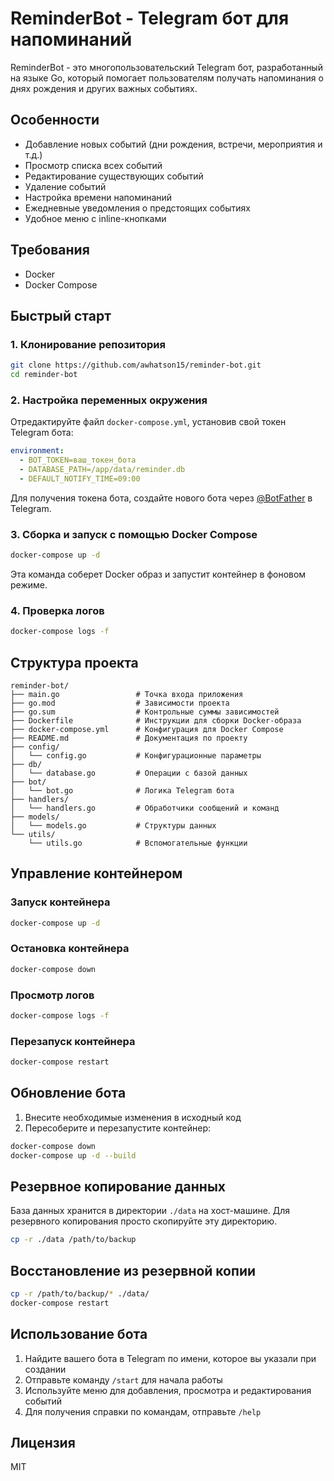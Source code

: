 # ReminderBot - Telegram бот для напоминаний

ReminderBot - это многопользовательский Telegram бот, разработанный на языке Go, который помогает пользователям получать напоминания о днях рождения и других важных событиях.

## Особенности

- Добавление новых событий (дни рождения, встречи, мероприятия и т.д.)
- Просмотр списка всех событий
- Редактирование существующих событий
- Удаление событий
- Настройка времени напоминаний
- Ежедневные уведомления о предстоящих событиях
- Удобное меню с inline-кнопками

## Требования

- Docker
- Docker Compose

## Быстрый старт

### 1. Клонирование репозитория

```bash
git clone https://github.com/awhatson15/reminder-bot.git
cd reminder-bot
```

### 2. Настройка переменных окружения

Отредактируйте файл `docker-compose.yml`, установив свой токен Telegram бота:

```yaml
environment:
  - BOT_TOKEN=ваш_токен_бота
  - DATABASE_PATH=/app/data/reminder.db
  - DEFAULT_NOTIFY_TIME=09:00
```

Для получения токена бота, создайте нового бота через [@BotFather](https://t.me/BotFather) в Telegram.

### 3. Сборка и запуск с помощью Docker Compose

```bash
docker-compose up -d
```

Эта команда соберет Docker образ и запустит контейнер в фоновом режиме.

### 4. Проверка логов

```bash
docker-compose logs -f
```

## Структура проекта

```
reminder-bot/
├── main.go                 # Точка входа приложения
├── go.mod                  # Зависимости проекта
├── go.sum                  # Контрольные суммы зависимостей
├── Dockerfile              # Инструкции для сборки Docker-образа
├── docker-compose.yml      # Конфигурация для Docker Compose
├── README.md               # Документация по проекту
├── config/
│   └── config.go           # Конфигурационные параметры
├── db/
│   └── database.go         # Операции с базой данных
├── bot/
│   └── bot.go              # Логика Telegram бота
├── handlers/
│   └── handlers.go         # Обработчики сообщений и команд
├── models/
│   └── models.go           # Структуры данных
└── utils/
    └── utils.go            # Вспомогательные функции
```

## Управление контейнером

### Запуск контейнера

```bash
docker-compose up -d
```

### Остановка контейнера

```bash
docker-compose down
```

### Просмотр логов

```bash
docker-compose logs -f
```

### Перезапуск контейнера

```bash
docker-compose restart
```

## Обновление бота

1. Внесите необходимые изменения в исходный код
2. Пересоберите и перезапустите контейнер:

```bash
docker-compose down
docker-compose up -d --build
```

## Резервное копирование данных

База данных хранится в директории `./data` на хост-машине. Для резервного копирования просто скопируйте эту директорию.

```bash
cp -r ./data /path/to/backup
```

## Восстановление из резервной копии

```bash
cp -r /path/to/backup/* ./data/
docker-compose restart
```

## Использование бота

1. Найдите вашего бота в Telegram по имени, которое вы указали при создании
2. Отправьте команду `/start` для начала работы
3. Используйте меню для добавления, просмотра и редактирования событий
4. Для получения справки по командам, отправьте `/help`

## Лицензия

MIT